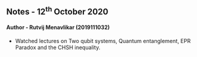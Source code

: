 ## Notes - 12<sup>th</sup> October 2020

#### Author - Rutvij Menavlikar (2019111032)

- Watched lectures on Two qubit systems, Quantum entanglement, EPR Paradox and the CHSH inequality.